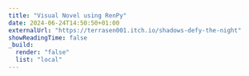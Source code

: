 ```yaml
---
title: "Visual Novel using RenPy"
date: 2024-06-24T14:50:50+01:00
externalUrl: "https://terrasen001.itch.io/shadows-defy-the-night"
showReadingTime: false
_build:
  render: "false"
  list: "local"
---
```

